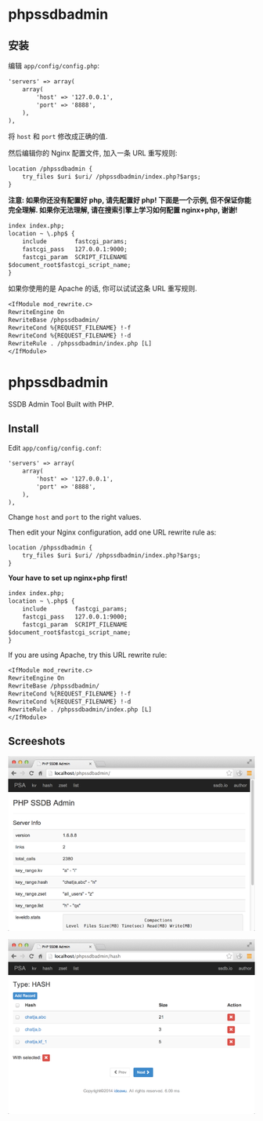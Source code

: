 phpssdbadmin
============

## 安装

编辑 `app/config/config.php`:

	'servers' => array(
		array(
			'host' => '127.0.0.1',
			'port' => '8888',
		),
	),

将 `host` 和 `port` 修改成正确的值.

然后编辑你的 Nginx 配置文件, 加入一条 URL 重写规则:

	location /phpssdbadmin {
		try_files $uri $uri/ /phpssdbadmin/index.php?$args;
	}

__注意: 如果你还没有配置好 php, 请先配置好 php! 下面是一个示例, 但不保证你能完全理解. 如果你无法理解, 请在搜索引擎上学习如何配置 nginx+php, 谢谢!__

	index index.php;
	location ~ \.php$ {
		include        fastcgi_params;
		fastcgi_pass   127.0.0.1:9000;
		fastcgi_param  SCRIPT_FILENAME  $document_root$fastcgi_script_name;
	}

如果你使用的是 Apache 的话, 你可以试试这条 URL 重写规则.

	<IfModule mod_rewrite.c>
	RewriteEngine On
	RewriteBase /phpssdbadmin/
	RewriteCond %{REQUEST_FILENAME} !-f 
	RewriteCond %{REQUEST_FILENAME} !-d 
	RewriteRule . /phpssdbadmin/index.php [L] 
	</IfModule>



phpssdbadmin
============

SSDB Admin Tool Built with PHP.

## Install

Edit `app/config/config.conf`:

	'servers' => array(
		array(
			'host' => '127.0.0.1',
			'port' => '8888',
		),
	),

Change `host` and `port` to the right values.

Then edit your Nginx configuration, add one URL rewrite rule as:

	location /phpssdbadmin {
		try_files $uri $uri/ /phpssdbadmin/index.php?$args;
	}

__Your have to set up nginx+php first!__

	index index.php;
	location ~ \.php$ {
		include        fastcgi_params;
		fastcgi_pass   127.0.0.1:9000;
		fastcgi_param  SCRIPT_FILENAME  $document_root$fastcgi_script_name;
	}


If you are using Apache, try this URL rewrite rule:

	<IfModule mod_rewrite.c>
	RewriteEngine On
	RewriteBase /phpssdbadmin/
	RewriteCond %{REQUEST_FILENAME} !-f 
	RewriteCond %{REQUEST_FILENAME} !-d 
	RewriteRule . /phpssdbadmin/index.php [L] 
	</IfModule>



## Screeshots

![](./imgs/phpssdbadmin-index.png)

![](./imgs/phpssdbadmin-hash.png)

